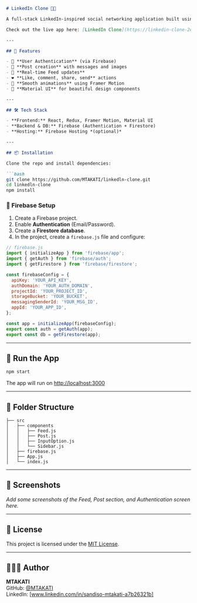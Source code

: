 ```markdown
# LinkedIn Clone 👥💼

A full-stack LinkedIn-inspired social networking application built using **React**, **Firebase**, **Redux**, and **Material UI**. Users can post updates, interact with content, and simulate a LinkedIn-like feed experience.

Check out the live app here: [LinkedIn Clone](https://linkedin-clone-2eb9e.web.app/)

---

## 🚀 Features

- 🔐 **User Authentication** (via Firebase)
- 📝 **Post creation** with messages and images
- 📰 **Real-time Feed updates**
- ❤️ **Like, comment, share, send** actions
- 🔄 **Smooth animations** using Framer Motion
- 🎨 **Material UI** for beautiful design components

---

## 🛠️ Tech Stack

- **Frontend:** React, Redux, Framer Motion, Material UI
- **Backend & DB:** Firebase (Authentication + Firestore)
- **Hosting:** Firebase Hosting *(optional)*

---

## 📦 Installation

Clone the repo and install dependencies:

```bash
git clone https://github.com/MTAKATI/linkedln-clone.git
cd linkedln-clone
npm install
```

### 🔧 Firebase Setup

1. Create a Firebase project.
2. Enable **Authentication** (Email/Password).
3. Create a **Firestore database**.
4. In the project, create a `firebase.js` file and configure:

```javascript
// firebase.js
import { initializeApp } from 'firebase/app';
import { getAuth } from 'firebase/auth';
import { getFirestore } from 'firebase/firestore';

const firebaseConfig = {
  apiKey: 'YOUR_API_KEY',
  authDomain: 'YOUR_AUTH_DOMAIN',
  projectId: 'YOUR_PROJECT_ID',
  storageBucket: 'YOUR_BUCKET',
  messagingSenderId: 'YOUR_MSG_ID',
  appId: 'YOUR_APP_ID',
};

const app = initializeApp(firebaseConfig);
export const auth = getAuth(app);
export const db = getFirestore(app);
```

---

## 🚧 Run the App

```bash
npm start
```

The app will run on [http://localhost:3000](http://localhost:3000)

---

## 📁 Folder Structure

```
├── src
│   ├── components
│   │   ├── Feed.js
│   │   ├── Post.js
│   │   ├── InputOption.js
│   │   └── Sidebar.js
│   ├── firebase.js
│   ├── App.js
│   └── index.js
```

---

## 📸 Screenshots

_Add some screenshots of the Feed, Post section, and Authentication screen here._

---

## 📄 License

This project is licensed under the [MIT License](LICENSE).

---

## 🙋🏽‍♂️ Author

**MTAKATI**  
GitHub: [@MTAKATI](https://github.com/MTAKATI)  
LinkedIn: [www.linkedin.com/in/sandiso-mtakati-a7b26321b]
```
